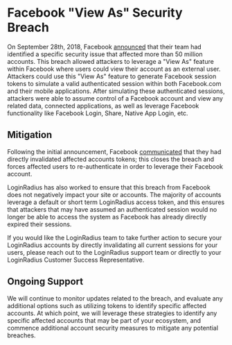 # Facebook "View As" Security Breach

On September 28th, 2018, Facebook [announced](https://developers.facebook.com/blog/post/2018/09/28/security-update/) that their team had identified a specific security issue that affected more than 50 million accounts. This breach allowed attackers to leverage a "View As" feature within Facebook where users could view their account as an external user. Attackers could use this "View As" feature to generate Facebook session tokens to simulate a valid authenticated session within both Facebook.com and their mobile applications. After simulating these authenticated sessions, attackers were able to assume control of a Facebook account and view any related data, connected applications, as well as leverage Facebook functionality like Facebook Login, Share, Native App Login, etc. 

## Mitigation

Following the initial announcement, Facebook [communicated](https://developers.facebook.com/blog/post/2018/10/02/facebook-login-update/) that they had directly invalidated affected accounts tokens; this closes the breach and forces affected users to re-authenticate in order to leverage their Facebook account.

LoginRadius has also worked to ensure that this breach from Facebook does not negatively impact your site or accounts. The majority of accounts leverage a default or short term LoginRadius access token, and this ensures that attackers that may have assumed an authenticated session would no longer be able to access the system as Facebook has already directly expired their sessions.

If you would like the LoginRadius team to take further action to secure your LoginRadius accounts by directly invalidating all current sessions for your users, please reach out to the LoginRadius support team or directly to your LoginRadius Customer Success Representative. 

## Ongoing Support

We will continue to monitor updates related to the breach, and evaluate any additional options such as utilizing tokens to identify specific affected accounts. At which point, we will leverage these strategies to identify any specific affected accounts that may be part of your ecosystem, and commence additional account security measures to mitigate any potential breaches. 
